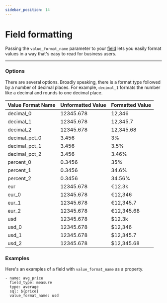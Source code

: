 ```yaml
---
sidebar_position: 14
---
```


# Field formatting

Passing the `value_format_name` parameter to your [field](9_field.md) lets you easily format values in a way that's easy to read for business users.

---

### Options

There are several options. Broadly speaking, there is a format type followed by a number of decimal places. For example, `decimal_1` formats the number like a decimal and rounds to one decimal place.

Value Format Name | Unformatted Value | Formatted Value
---|---|---
decimal_0 | 12345.678 | 12,346
decimal_1 | 12345.678 | 12,345.7
decimal_2 | 12345.678 | 12,345.68
decimal_pct_0 | 3.456 | 3%
decimal_pct_1 | 3.456 | 3.5%
decimal_pct_2 | 3.456 | 3.46%
percent_0 | 0.3456 | 35%
percent_1 | 0.3456 | 34.6%
percent_2 | 0.3456 | 34.56%
eur | 12345.678 | €12.3k
eur_0 | 12345.678 | €12,346
eur_1 | 12345.678 | €12,345.7
eur_2 | 12345.678 | €12,345.68
usd | 12345.678 | $12.3k
usd_0 | 12345.678 | $12,346
usd_1 | 12345.678 | $12,345.7
usd_2 | 12345.678 | $12,345.68


### Examples

Here's an examples of a field with `value_format_name` as a property.

```
- name: avg_price
  field_type: measure
  type: average
  sql: ${price}
  value_format_name: usd 
```

